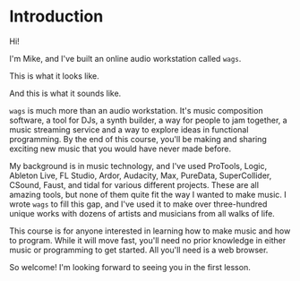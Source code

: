 # Introduction

Hi!

I'm Mike, and I've built an online audio workstation called `wags`.

This is what it looks like.

And this is what it sounds like.

`wags` is much more than an audio workstation. It's music composition software, a tool for DJs, a synth builder, a way for people to jam together, a music streaming service and a way to explore ideas in functional programming. By the end of this course, you'll be making and sharing exciting new music that you would have never made before.

My background is in music technology, and I've used ProTools, Logic, Ableton Live, FL Studio, Ardor, Audacity, Max, PureData, SuperCollider, CSound, Faust, and tidal for various different projects. These are all amazing tools, but none of them quite fit the way I wanted to make music. I wrote `wags` to fill this gap,  and I've used it to make over three-hundred unique works with dozens of artists and musicians from all walks of life.

This course is for anyone interested in learning how to make music and how to program. While it will move fast, you'll need no prior knowledge in either music or programming to get started. All you'll need is a web browser.

So welcome! I'm looking forward to seeing you in the first lesson.
